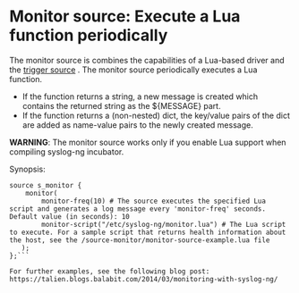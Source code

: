 # Monitor source: Execute a Lua function periodically #

The monitor source is combines the capabilities of a Lua-based driver and the [trigger source](/source-trigger/) . The monitor source periodically executes a Lua function.
 * If the function returns a string, a new message is created which contains the returned string as the ${MESSAGE} part.
 * If the function returns a (non-nested) dict, the key/value pairs of the dict are added as name-value pairs to the newly created message.

**WARNING**: The monitor source works only if you enable Lua support when compiling syslog-ng incubator.

Synopsis:
```
source s_monitor {
    monitor(
        monitor-freq(10) # The source executes the specified Lua script and generates a log message every 'monitor-freq' seconds. Default value (in seconds): 10
        monitor-script("/etc/syslog-ng/monitor.lua") # The Lua script to execute. For a sample script that returns health information about the host, see the /source-monitor/monitor-source-example.lua file
   );
};```

For further examples, see the following blog post: https://talien.blogs.balabit.com/2014/03/monitoring-with-syslog-ng/
